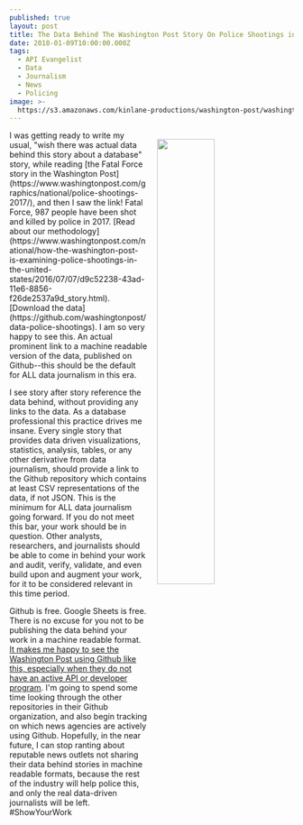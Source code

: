 ```yaml
---
published: true
layout: post
title: The Data Behind The Washington Post Story On Police Shootings in 2017
date: 2018-01-09T10:00:00.000Z
tags:
  - API Evangelist
  - Data
  - Journalism
  - News
  - Policing
image: >-
  https://s3.amazonaws.com/kinlane-productions/washington-post/washington-post-fatal-force-story.png
---
```

<p><img src="https://s3.amazonaws.com/kinlane-productions/washington-post/washington-post-fatal-force-story.png" align="right" width="45%" style="padding: 15px;" /></p>I was getting ready to write my usual, "wish there was actual data behind this story about a database" story, while reading [the Fatal Force story in the Washington Post](https://www.washingtonpost.com/graphics/national/police-shootings-2017/), and then I saw the link! Fatal Force, 987 people have been shot and killed by police in 2017. [Read about our methodology](https://www.washingtonpost.com/national/how-the-washington-post-is-examining-police-shootings-in-the-united-states/2016/07/07/d9c52238-43ad-11e6-8856-f26de2537a9d_story.html). [Download the data](https://github.com/washingtonpost/data-police-shootings). I am so very happy to see this. An actual prominent link to a machine readable version of the data, published on Github--this should be the default for ALL data journalism in this era.

I see story after story reference the data behind, without providing any links to the data. As a database professional this practice drives me insane. Every single story that provides data driven visualizations, statistics, analysis, tables, or any other derivative from data journalism, should provide a link to the Github repository which contains at least CSV representations of the data, if not JSON. This is the minimum for ALL data journalism going forward. If you do not meet this bar, your work should be in question. Other analysts, researchers, and journalists should be able to come in behind your work and audit, verify, validate, and even build upon and augment your work, for it to be considered relevant in this time period.

Github is free. Google Sheets is free. There is no excuse for you not to be publishing the data behind your work in a machine readable format. [It makes me happy to see the Washington Post using Github like this, especially when they do not have an active API or developer program](https://github.com/washingtonpost). I'm going to spend some time looking through the other repositories in their Github organization, and also begin tracking on which news agencies are actively using Github. Hopefully, in the near future, I can stop ranting about reputable news outlets not sharing their data behind stories in machine readable formats, because the rest of the industry will help police this, and only the real data-driven journalists will be left. #ShowYourWork
